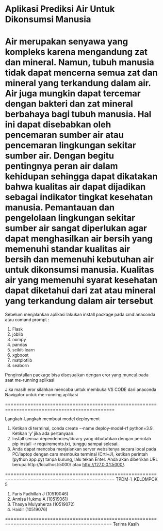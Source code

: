 # Aplikasi Prediksi Air Untuk Dikonsumsi Manusia

Air merupakan senyawa yang kompleks karena mengandung zat dan mineral.
Namun, tubuh manusia tidak dapat mencerna semua zat dan mineral yang
terkandung dalam air. Air juga mungkin dapat tercemar dengan bakteri
dan zat mineral berbahaya bagi tubuh manusia. Hal ini dapat disebabkan
oleh pencemaran sumber air atau pencemaran lingkungan sekitar sumber air.
Dengan begitu pentingnya peran air dalam kehidupan sehingga dapat dikatakan
bahwa kualitas air dapat dijadikan sebagai indikator tingkat kesehatan manusia.
Pemantauan dan pengelolaan lingkungan sekitar sumber air sangat diperlukan agar
dapat menghasilkan air bersih yang memenuhi standar kualitas air bersih dan
memenuhi kebutuhan air untuk dikonsumsi manusia. Kualitas air yang memenuhi syarat kesehatan
dapat diketahui dari zat atau mineral yang terkandung dalam air tersebut
============================================================================================

Sebelum menjalankan aplikasi lakukan install package pada
cmd anaconda atau comand prompt :

1. Flask
2. joblib
3. numpy
4. pandas
5. scikit-learn
6. xgboost
7. matplotlib
8. seaborn

Penginstallan package bisa disesuaikan dengan eror yang muncul
pada saat me-running aplikasi

Jika masih eror silahkan mencoba untuk membuka VS CODE dari anaconda Navigator
untuk me-running aplikasi

=============================================================================================

Langkah-Langkah membuat model deployment

1. Ketikan di terminal, conda create --name deploy-model-rf python=3.9. Ketikan ‘y’ jika ada pertanyaan.
2. Install semua dependencies/library yang dibutuhkan dengan perintah pip install -r requirements.txt, tunggu sampai selesai.
3. Anda dapat mencoba menjalankan server websitenya secara local pada PC/laptop dengan cara membuka terminal (Crtl+J),
   ketikan perintah (python app.py) tanpa kurung, lalu tekan Enter. Anda akan diberikan URL berupa http://localhost:5000/ atau http://127.0.0.1:5000/.

=============================================================================================
TPDM-1_KELOMPOK 5

1. Faris Fadhillah J (10519046)
2. Annisa Hukmu A (10519061)
3. Thasya Mulyaherza (10519072)
4. Haidir (10519076)

============================================================================================
Terima Kasih
